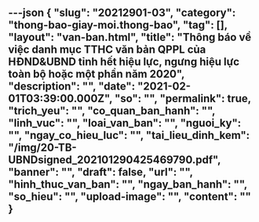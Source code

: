 ---json
{
    "slug": "20212901-03",
    "category": "thong-bao-giay-moi.thong-bao",
    "tag": [],
    "layout": "van-ban.html",
    "title": "Thông báo về việc danh mục TTHC văn bản QPPL của HĐND&UBND tỉnh hết hiệu lực, ngưng hiệu lực toàn bộ hoặc một phần năm 2020",
    "description": "",
    "date": "2021-02-01T03:39:00.000Z",
    "so": "",
    "permalink": true,
    "trich_yeu": "",
    "co_quan_ban_hanh": "",
    "linh_vuc": "",
    "loai_van_ban": "",
    "nguoi_ky": "",
    "ngay_co_hieu_luc": "",
    "tai_lieu_dinh_kem": "/img/20-TB-UBNDsigned_202101290425469790.pdf",
    "banner": "",
    "draft": false,
    "url": "",
    "hinh_thuc_van_ban": "",
    "ngay_ban_hanh": "",
    "so_hieu": "",
    "upload-image": "",
    "__content__": ""
}
---

